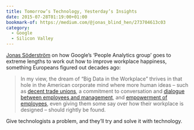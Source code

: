 ```yaml
---
title: Tomorrow’s Technology, Yesterday’s Insights
date: 2015-07-28T01:19:00+01:00
bookmark-of: https://medium.com/@jonas_blind_hen/273704613c03
category:
  - Google
  - Silicon Valley
---
```

[Jonas Söderström][1] on how Google’s ‘People Analytics group’ goes to extreme lengths to work out how to improve workplace happiness, something Europeans figured out decades ago:

> In my view, the dream of “Big Data in the Workplace” thrives in that hole in the American corporate mind where more human ideas – such as [decent trade unions][2], a commitment to conversation and [dialogue between employees and management][3], and [empowerment of employees][4], even giving them some say over how their workplace is designed – should rightly be found.

Give technologists a problem, and they’ll try and solve it with technology.

[1]: http://stupidsystem.org
[2]: https://www.nytimes.com/2015/02/19/opinion/nicholas-kristof-the-cost-of-a-decline-in-unions.html
[3]: https://www.youtube.com/watch?v=1YX7h8qNu7g
[4]: https://medium.com/@USDOL/8a4e131b076

